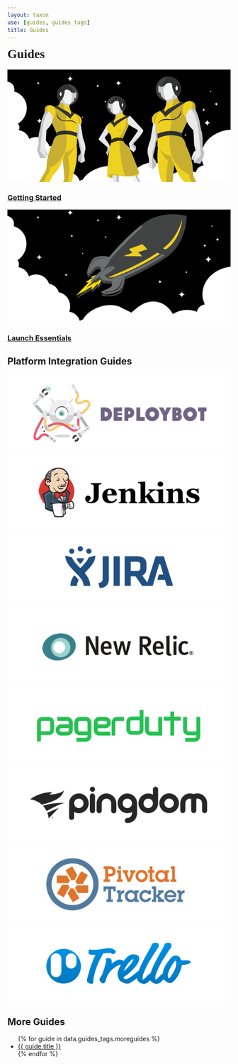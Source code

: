 ```yaml
---
layout: taxon
use: [guides, guides_tags]
title: Guides
---
```

<h1 style="margin-top:0px;font-family: 'AvenirLT-Black';">Guides</h1>
<div class="flex-panel-group">
  <div class="flex-panel-item-guides-landing">
      <div class="flex-panel-body-pantheon-workflows">
      <a href="/docs/guides/getting-started/">
        <div class="pantheon-workflows">
          <img alt="Getting Started" src="/source/docs/assets/images/launchGuide-twitterLarge.png" class="main-topic-info__plugin-image" >
        <h3>Getting Started</h3>
        </div>
        </a>
      </div>
  </div>
  <div class="flex-panel-item-guides-landing">
      <div class="flex-panel-body-pantheon-workflows">
      <a href="/docs/guides/launch/">
        <div class="pantheon-workflows">
          <img alt="Launch Essentials" src="/source/docs/assets/images/getting-started-Largethumb.png" class="main-topic-info__plugin-image" >
          <h3>Launch Essentials</h3>
        </div>
        </a>
      </div>
  </div>
</div>
<h2>Platform Integration Guides</h2>
<div class="flex-panel-group">
  <div class="flex-panel-item-platform-integrations-guides">
    <a href="/docs/deploybot/">
      <div class="flex-panel-body-platform-integrations">
        <div class="platform-integrations">
          <img alt="Deploybot" src="/source/docs/assets/images/logos/deploybot.png" class="main-topic-info__plugin-image" >
        </div>
      </div>
    </a>
  </div>
  <div class="flex-panel-item-platform-integrations-guides">
    <a href="/docs/guides/jenkins/">
      <div class="flex-panel-body-platform-integrations">
        <div class="platform-integrations">
          <img alt="Jenkins" src="/source/docs/assets/images/logos/jenkins.png" class="main-topic-info__plugin-image" >
        </div>
      </div>
    </a>
  </div>
  <div class="flex-panel-item-platform-integrations-guides">
    <a href="/docs/guides/jira/">
      <div class="flex-panel-body-platform-integrations">
        <div class="platform-integrations">
          <img alt="Jira" src="/source/docs/assets/images/logos/jira.png" class="main-topic-info__plugin-image" >
        </div>
      </div>
    </a>
  </div>
  <div class="flex-panel-item-platform-integrations-guides">
    <a href="/docs/guides/new-relic-deploys/">
      <div class="flex-panel-body-platform-integrations">
        <div class="platform-integrations">
          <img alt="New Relic" src="/source/docs/assets/images/logos/newrelic.png" class="main-topic-info__plugin-image" >
        </div>
      </div>
    </a>
  </div>
</div>
<div class="flex-panel-group">
  <div class="flex-panel-item-platform-integrations-guides">
    <a href="/docs/guides/pagerduty/">
      <div class="flex-panel-body-platform-integrations">
        <div class="platform-integrations">
          <img alt="PagerDuty" src="/source/docs/assets/images/logos/pagerduty.png" class="main-topic-info__plugin-image" >
        </div>
      </div>
    </a>
  </div>
  <div class="flex-panel-item-platform-integrations-guides">
    <a href="/docs/guides/pingdom-uptime-check/">
      <div class="flex-panel-body-platform-integrations">
        <div class="platform-integrations">
          <img alt="Pingdom" src="/source/docs/assets/images/logos/pingdom.png" class="main-topic-info__plugin-image" >
        </div>
      </div>
    </a>
  </div>
  <div class="flex-panel-item-platform-integrations-guides">
    <a href="/docs/guides/pivotal-tracker/">
      <div class="flex-panel-body-platform-integrations">
        <div class="platform-integrations">
          <img alt="Pivotal Tracker" src="/source/docs/assets/images/logos/pivotal.png" class="main-topic-info__plugin-image" >
        </div>
      </div>
    </a>
  </div>
  <div class="flex-panel-item-platform-integrations-guides">
    <a href="/docs/guides/trello/">
      <div class="flex-panel-body-platform-integrations">
        <div class="platform-integrations">
          <img alt="Trello" src="/source/docs/assets/images/logos/trello.png" class="main-topic-info__plugin-image" >
        </div>
      </div>
    </a>
  </div>
</div>
<h2>More Guides</h2>
<ul class="top-docs top-docs-2col">
{% for guide in data.guides_tags.moreguides %}
<li><a href="{{ guide.url }}">{{ guide.title }}</a></li>
{% endfor %}
</ul>
